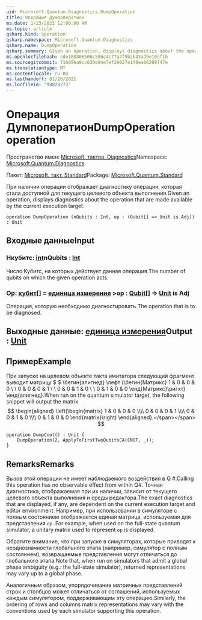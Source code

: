 ```yaml
---
uid: Microsoft.Quantum.Diagnostics.DumpOperation
title: Операция Думпоператион
ms.date: 1/23/2021 12:00:00 AM
ms.topic: article
qsharp.kind: operation
qsharp.namespace: Microsoft.Quantum.Diagnostics
qsharp.name: DumpOperation
qsharp.summary: Given an operation, displays diagnostics about the operation that are made available by the current execution target.
ms.openlocfilehash: cde188806506c586c4c77a7f9b2b43ad0e10ef1b
ms.sourcegitcommit: 71605ea9cc630e84e7ef29027e1f0ea06299747e
ms.translationtype: MT
ms.contentlocale: ru-RU
ms.lasthandoff: 01/26/2021
ms.locfileid: "98829273"
---
```

# <a name="dumpoperation-operation"></a><span data-ttu-id="846a8-102">Операция Думпоператион</span><span class="sxs-lookup"><span data-stu-id="846a8-102">DumpOperation operation</span></span>

<span data-ttu-id="846a8-103">Пространство имен: [Microsoft. тактов. Diagnostics](xref:Microsoft.Quantum.Diagnostics)</span><span class="sxs-lookup"><span data-stu-id="846a8-103">Namespace: [Microsoft.Quantum.Diagnostics](xref:Microsoft.Quantum.Diagnostics)</span></span>

<span data-ttu-id="846a8-104">Пакет: [Microsoft. такт. Standard](https://nuget.org/packages/Microsoft.Quantum.Standard)</span><span class="sxs-lookup"><span data-stu-id="846a8-104">Package: [Microsoft.Quantum.Standard](https://nuget.org/packages/Microsoft.Quantum.Standard)</span></span>


<span data-ttu-id="846a8-105">При наличии операции отображает диагностику операции, которая стала доступной для текущего целевого объекта выполнения.</span><span class="sxs-lookup"><span data-stu-id="846a8-105">Given an operation, displays diagnostics about the operation that are made available by the current execution target.</span></span>

```qsharp
operation DumpOperation (nQubits : Int, op : (Qubit[] => Unit is Adj)) : Unit
```


## <a name="input"></a><span data-ttu-id="846a8-106">Входные данные</span><span class="sxs-lookup"><span data-stu-id="846a8-106">Input</span></span>

### <a name="nqubits--int"></a><span data-ttu-id="846a8-107">Нкубитс: [int](xref:microsoft.quantum.lang-ref.int)</span><span class="sxs-lookup"><span data-stu-id="846a8-107">nQubits : [Int](xref:microsoft.quantum.lang-ref.int)</span></span>

<span data-ttu-id="846a8-108">Число Кубитс, на которых действует данная операция.</span><span class="sxs-lookup"><span data-stu-id="846a8-108">The number of qubits on which the given operation acts.</span></span>


### <a name="op--qubit--unit--is-adj"></a><span data-ttu-id="846a8-109">Op: [кубит](xref:microsoft.quantum.lang-ref.qubit)[] = [единица измерения](xref:microsoft.quantum.lang-ref.unit) ></span><span class="sxs-lookup"><span data-stu-id="846a8-109">op : [Qubit](xref:microsoft.quantum.lang-ref.qubit)[] => [Unit](xref:microsoft.quantum.lang-ref.unit)  is Adj</span></span>

<span data-ttu-id="846a8-110">Операция, которую необходимо диагностировать.</span><span class="sxs-lookup"><span data-stu-id="846a8-110">The operation that is to be diagnosed.</span></span>



## <a name="output--unit"></a><span data-ttu-id="846a8-111">Выходные данные: [единица измерения](xref:microsoft.quantum.lang-ref.unit)</span><span class="sxs-lookup"><span data-stu-id="846a8-111">Output : [Unit](xref:microsoft.quantum.lang-ref.unit)</span></span>



## <a name="example"></a><span data-ttu-id="846a8-112">Пример</span><span class="sxs-lookup"><span data-stu-id="846a8-112">Example</span></span>

<span data-ttu-id="846a8-113">При запуске на целевом объекте такта имитатора следующий фрагмент выводит матрицу $ $ \бегин{алигнед} \лефт (\бегин{Матрикс} 1 & 0 & 0 & 0 \\ \\ 0 & 0 & 0 & 1 \\ \\ 0 & 0 & 1 & 0 \\ \\ 0 & 1 & 0 & 0 \енд{Матрикс}\ригхт) \енд{алигнед}.</span><span class="sxs-lookup"><span data-stu-id="846a8-113">When run on the quantum simulator target, the following snippet will output the matrix $$ \begin{aligned} \left(\begin{matrix} 1 & 0 & 0 & 0 \\\\ 0 & 0 & 0 & 1 \\\\ 0 & 0 & 1 & 0 \\\\ 0 & 1 & 0 & 0 \end{matrix}\right) \end{aligned}.</span></span>
$$

```qsharp
operation DumpCnot() : Unit {
    DumpOperation(2, ApplyToFirstTwoQubitsCA(CNOT, _));
}
```

## <a name="remarks"></a><span data-ttu-id="846a8-114">Remarks</span><span class="sxs-lookup"><span data-stu-id="846a8-114">Remarks</span></span>

<span data-ttu-id="846a8-115">Вызов этой операции не имеет наблюдаемого воздействия в Q #.</span><span class="sxs-lookup"><span data-stu-id="846a8-115">Calling this operation has no observable effect from within Q#.</span></span> <span data-ttu-id="846a8-116">Точная диагностика, отображаемая при их наличии, зависит от текущего целевого объекта выполнения и среды редактора.</span><span class="sxs-lookup"><span data-stu-id="846a8-116">The exact diagnostics that are displayed, if any, are dependent on the current execution target and editor environment.</span></span>
<span data-ttu-id="846a8-117">Например, при использовании в симуляторе с полным состоянием отображается единая матрица, используемая для представления `op` .</span><span class="sxs-lookup"><span data-stu-id="846a8-117">For example, when used on the full-state quantum simulator, a unitary matrix used to represent `op` is displayed.</span></span>

<span data-ttu-id="846a8-118">Обратите внимание, что при запуске в симуляторах, которые приводят к неоднозначности глобального этапа (например, симулятор с полным состоянием), возвращаемые представления могут отличаться до глобального этапа.</span><span class="sxs-lookup"><span data-stu-id="846a8-118">Note that, when run on simulators that admit a global phase ambiguity (e.g.: the full-state simulator), returned representations may vary up to a global phase.</span></span>

<span data-ttu-id="846a8-119">Аналогичным образом, упорядочивание матричных представлений строк и столбцов может отличаться от соглашений, используемых каждым симулятором, поддерживающим эту операцию.</span><span class="sxs-lookup"><span data-stu-id="846a8-119">Similarly, the ordering of rows and columns matrix representations may vary with the conventions used by each simulator supporting this operation.</span></span>